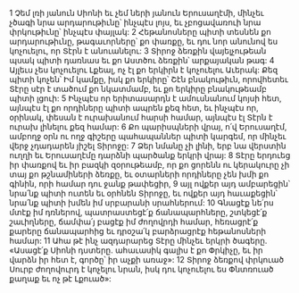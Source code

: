 1 Չեմ լռի յանուն Սիոնի եւ չեմ ների յանուն Երուսաղէմի,
մինչեւ չծագի նրա արդարութիւնը՝ ինչպէս լոյս,
եւ չբոցավառուի նրա փրկութիւնը՝ ինչպէս փայլակ:
2 Հեթանոսները պիտի տեսնեն քո արդարութիւնը,
թագաւորները՝ քո փառքը,
եւ դու նոր անունով ես կոչուելու,
որ Տէրն է անուանելու:
3 Տիրոջ ձեռքին վայելչութեան պսակ պիտի դառնաս
եւ քո Աստծու ձեռքին՝ արքայական թագ:
4 Այլեւս չես կոչուելու Լքեալ,
ոչ էլ քո երկիրն է կոչուելու Աւերակ:
Քեզ պիտի կոչեն՝ Իմ կամքը,
իսկ քո երկիրը՝ Շէն բնակութիւն,
որովհետեւ Տէրը սէր է տածում քո նկատմամբ,
եւ քո երկիրը բնակութեամբ պիտի լցուի:
5 Ինչպէս որ երիտասարդն է ամուսնանում կոյսի հետ,
այնպէս էլ քո որդիները պիտի ապրեն քեզ հետ,
եւ ինչպէս որ, օրինակ, փեսան է ուրախանում հարսի համար,
այնպէս էլ Տէրն է ուրախ լինելու քեզ համար:
6 Քո պարիսպների վրայ, ո՛վ Երուսաղէմ,
ամբողջ օրն ու ողջ գիշերը պահապաններ պիտի կարգեմ,
որ մինչեւ վերջ չդադարեն յիշել Տիրոջը:
7 Ձեր նմանը չի լինի, երբ նա վերստին ուղղի
եւ Երուսաղէմը դարձնի պարծանք երկրի վրայ:
8 Տէրը երդուեց իր փառքով եւ իր բազկի զօրութեամբ,
որ քո ցորենն ու կերակուրը չի տայ քո թշնամիների ձեռքը,
եւ օտարների որդիները չեն խմի քո գինին,
որի համար դու ջանք թափեցիր,
9 այլ ովքեր այդ ամբարեցին՝
նրա՛նք պիտի ուտեն եւ օրհնեն Տիրոջը,
եւ ովքեր այդ հաւաքեցին՝
նրա՛նք պիտի խմեն իմ սրբարանի սրահներում:
10 Գնացէք նե՛րս մտէք իմ դռներով,
պատրաստեցէ՛ք ճանապարհները,
շտկեցէ՛ք շաւիղները,
ճամփա՛յ բացէք իմ ժողովրդի համար,
հեռացրէ՛ք քարերը ճանապարհից
եւ դրօշա՛կ բարձրացրէք հեթանոսների համար:
11 Ահա թէ ինչ ազդարարեց Տէրը մինչեւ երկրի ծագերը.
«Ասացէ՛ք Սիոնի դստերը.
ահաւասիկ գալիս է քո Փրկիչը,
եւ իր վարձն իր հետ է,
գործը՝ իր աչքի առաջ»:
12 Տիրոջ ձեռքով փրկուած Սուրբ ժողովուրդ է կոչելու նրան,
իսկ դու կոչուելու ես Փնտռուած քաղաք եւ ոչ թէ Լքուած»:
